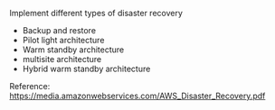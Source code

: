 Implement different types of disaster recovery
* Backup and restore
* Pilot light architecture
* Warm standby architecture
* multisite architecture
* Hybrid warm standby architecture

Reference: https://media.amazonwebservices.com/AWS_Disaster_Recovery.pdf
